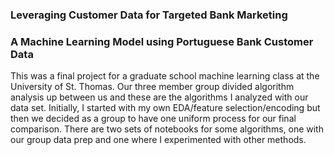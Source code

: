 ### Leveraging Customer Data for Targeted Bank Marketing  

### A Machine Learning Model using Portuguese Bank Customer Data

This was a final project for a graduate school machine learning class at the University of St. Thomas.  Our three member group divided algorithm analysis up between us and these are the algorithms I analyzed with our data set.  Initially, I started with my own EDA/feature selection/encoding but then we decided as a group to have one uniform process for our final comparison.  There are two sets of notebooks for some algorithms, one with our group data prep and one where I experimented with other methods.